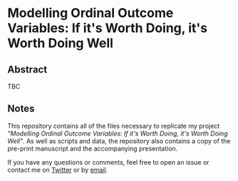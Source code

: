 # Modelling Ordinal Outcome Variables: If it's Worth Doing, it's Worth Doing Well

## Abstract

TBC

## Notes

This repository contains all of the files necessary to replicate my project *"Modelling Ordinal Outcome Variables: If it's Worth Doing, it's Worth Doing Well"*. As well as scripts and data, the repository also contains a copy of the pre-print manuscript and the accompanying presentation.

If you have any questions or comments, feel free to open an issue or contact me on [Twitter](https://www.twitter.com/PoliSciJack) or by [email](mailto:jack.bailey@manchester.ac.uk).
